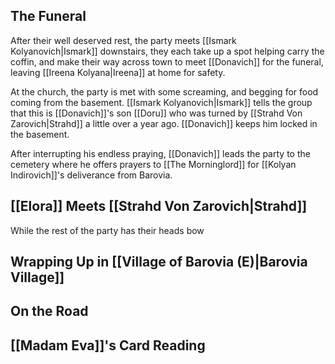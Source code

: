 ## The Funeral
After their well deserved rest, the party meets [[Ismark Kolyanovich|Ismark]] downstairs, they each take up a spot helping carry the coffin, and make their way across town to meet [[Donavich]] for the funeral, leaving [[Ireena Kolyana|Ireena]] at home for safety.

At the church, the party is met with some screaming, and begging for food coming from the basement. [[Ismark Kolyanovich|Ismark]] tells the group that this is [[Donavich]]'s son [[Doru]] who was turned by [[Strahd Von Zarovich|Strahd]] a little over a year ago. [[Donavich]] keeps him locked in the basement.

After interrupting his endless praying, [[Donavich]] leads the party to the cemetery where he offers prayers to [[The Morninglord]] for [[Kolyan Indirovich]]'s deliverance from Barovia.

## [[Elora]] Meets [[Strahd Von Zarovich|Strahd]]
While the rest of the party has their heads bow

## Wrapping Up in [[Village of Barovia (E)|Barovia Village]]

## On the Road

## [[Madam Eva]]'s Card Reading
